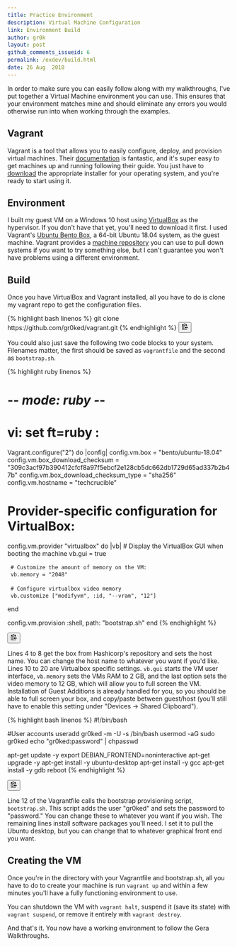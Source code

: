 ```yaml
---
title: Practice Environment
description: Virtual Machine Configuration
link: Environment Build
author: gr0k
layout: post
github_comments_issueid: 6
permalink: /exdev/build.html
date: 26 Aug  2018
---
```


In order to make sure you can easily follow along with my walkthroughs, I've put together a Virtual Machine environment you can use. This ensures that your environment matches mine and should eliminate any errors you would otherwise run into when working through the examples.

## Vagrant

Vagrant is a tool that allows you to easily configure, deploy, and provision virtual machines. Their [documentation](https://www.vagrantup.com/intro/index.html) is         fantastic, and it's super easy to get machines up and running following their guide. You just have to [download](https://www.vagrantup.com/downloads.html) the appropriate installer for your operating system, and you're ready to start using it.

## Environment

I built my guest VM on a Windows 10 host using [VirtualBox](https://www.virtualbox.org/) as the hypervisor. If you don't have that yet, you'll need to download it first. I used Vagrant's [Ubuntu Bento Box](https://app.vagrantup.com/bento/boxes/ubuntu-18.04), a 64-bit Ubuntu 18.04 system, as the guest machine. Vagrant provides a [machine repository](https://app.vagrantup.com/boxes/search) you can use to pull down systems if you want to try something else, but I can't guarantee you won't have problems using a different environment.

## Build

Once you have VirtualBox and Vagrant installed, all you have to do is clone my vagrant repo to get the configuration files.

<div class="code-container">
{% highlight bash linenos %}
git clone https://github.com/gr0ked/vagrant.git
{% endhighlight %}

<button class="cbtn" data-clipboard-target=".code">
    <img src="/assets/images/clippy.svg" alt="Copy to clipboard" width="13">
</button>

</div>

You could also just save the following two code blocks to your system. Filenames matter, the first should be saved as `vagrantfile` and the second as `bootstrap.sh`.

<div class="code-container">
{% highlight ruby linenos %}

# -*- mode: ruby -*-
# vi: set ft=ruby :

Vagrant.configure("2") do |config|
  config.vm.box = "bento/ubuntu-18.04"
  config.vm.box_download_checksum = "309c3acf97b390412cfcf8a97f5ebcf2e128cb5dc662db1729d65ad337b2b47b"
  config.vm.box_download_checksum_type = "sha256"
  config.vm.hostname = "techcrucible"

  # Provider-specific configuration for VirtualBox:
  config.vm.provider "virtualbox" do |vb|
     # Display the VirtualBox GUI when booting the machine
     vb.gui = true

	 # Customize the amount of memory on the VM:
	 vb.memory = "2048"

	 # Configure virtualbox video memory
	 vb.customize ["modifyvm", :id, "--vram", "12"]
   end

   config.vm.provision :shell, path: "bootstrap.sh"
end
{% endhighlight %}

<button class="cbtn" data-clipboard-target=".code">
    <img src="/assets/images/clippy.svg" alt="Copy to clipboard" width="13">
</button>

</div>

Lines 4 to 8 get the box from Hashicorp's repository and sets the host name. You can change the host name to whatever you want if you'd like. Lines 10 to 20 are Virtualbox specific settings. `vb.gui` starts the VM user interface, `vb.memory`  sets the VMs RAM to 2 GB, and the last option sets the video memory to 12 GB, which will allow you to full screen the VM. Installation of Guest Additions is already handled for you, so you should be able to full screen your box, and copy/paste between guest/host (you'll still have to enable this setting under "Devices -> Shared Clipboard").

<div class="code-container">
{% highlight bash linenos %}
#!/bin/bash

#User accounts
useradd gr0ked -m -U -s /bin/bash
usermod -aG sudo gr0ked
echo "gr0ked:password" | chpasswd

apt-get update -y
export DEBIAN_FRONTEND=noninteractive
apt-get upgrade -y
apt-get install -y ubuntu-desktop
apt-get install -y gcc
apt-get install -y gdb
reboot
{% endhighlight %}

<button class="cbtn" data-clipboard-target=".code">
    <img src="/assets/images/clippy.svg" alt="Copy to clipboard" width="13">
</button>

</div>

Line 12 of the Vagrantfile calls the bootstrap provisioning script, `bootstrap.sh`. This script adds the user "gr0ked" and sets the password to "password." You can change these to whatever you want if you wish. The remaining lines install software packages you'll need. I set it to pull the Ubuntu desktop, but you can change that to whatever graphical front end you want.

## Creating the VM

Once you're in the directory with your Vagrantfile and bootstrap.sh, all you have to do to create your machine is run `vagrant up` and within a few minutes you'll have a fully functioning environment to use.

You can shutdown the VM with `vagrant halt`, suspend it (save its state) with `vagrant suspend`, or remove it entirely with `vagrant destroy`.

And that's it. You now have a working environment to follow the Gera Walkthroughs.
